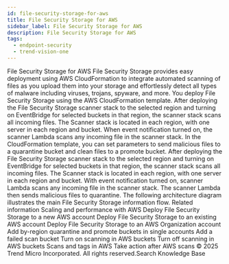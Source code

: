 ```yaml
---
id: file-security-storage-for-aws
title: File Security Storage for AWS
sidebar_label: File Security Storage for AWS
description: File Security Storage for AWS
tags:
  - endpoint-security
  - trend-vision-one
---
```


 File Security Storage for AWS File Security Storage provides easy deployment using AWS CloudFormation to integrate automated scanning of files as you upload them into your storage and effortlessly detect all types of malware including viruses, trojans, spyware, and more. You deploy File Security Storage using the AWS CloudFormation template. After deploying the File Security Storage scanner stack to the selected region and turning on EventBridge for selected buckets in that region, the scanner stack scans all incoming files. The Scanner stack is located in each region, with one server in each region and bucket. When event notification turned on, the scanner Lambda scans any incoming file in the scanner stack. In the CloudFormation template, you can set parameters to send malicious files to a quarantine bucket and clean files to a promote bucket. After deploying the File Security Storage scanner stack to the selected region and turning on EventBridge for selected buckets in that region, the scanner stack scans all incoming files. The Scanner stack is located in each region, with one server in each region and bucket. With event notification turned on, scanner Lambda scans any incoming file in the scanner stack. The scanner Lambda then sends malicious files to quarantine. The following architecture diagram illustrates the main File Security Storage information flow. Related information Scaling and performance with AWS Deploy File Security Storage to a new AWS account Deploy File Security Storage to an existing AWS account Deploy File Security Storage to an AWS Organization account Add by-region quarantine and promote buckets in single accounts Add a failed scan bucket Turn on scanning in AWS buckets Turn off scanning in AWS buckets Scans and tags in AWS Take action after AWS scans © 2025 Trend Micro Incorporated. All rights reserved.Search Knowledge Base